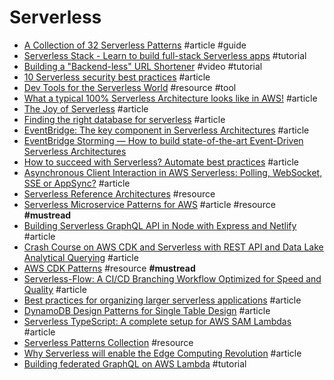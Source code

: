 # Serverless

- [A Collection of 32 Serverless Patterns](https://medium.com/@taibi.davide/serverless-patterns-e1fb3f1d753e) #article #guide
- [Serverless Stack - Learn to build full-stack Serverless apps](https://serverless-stack.com) #tutorial
- [Building a "Backend-less" URL Shortener](https://www.youtube.com/watch?v=6MfEvg0DIUs) #video #tutorial
- [10 Serverless security best practices](https://snyk.io/blog/10-serverless-security-best-practices) #article
- [Dev Tools for the Serverless World](https://github.com/Theodo-UK/sls-dev-tools) #resource #tool
- [What a typical 100% Serverless Architecture looks like in AWS!](https://medium.com/serverless-transformation/what-a-typical-100-serverless-architecture-looks-like-in-aws-40f252cd0ecb) #article
- [The Joy of Serverless](https://blog.tdwright.co.uk/2020/05/24/the-joy-of-serverless) #article
- [Finding the right database for serverless](https://blog.6nok.org/finding-the-right-database-for-serverless) #article
- [EventBridge: The key component in Serverless Architectures](https://medium.com/serverless-transformation/eventbridge-the-key-component-in-serverless-architectures-e7d4e60fca2d) #article
- [EventBridge Storming — How to build state-of-the-art Event-Driven Serverless Architectures](https://medium.com/serverless-transformation/eventbridge-storming-how-to-build-state-of-the-art-event-driven-serverless-architectures-e07270d4dee)
- [How to succeed with Serverless? Automate best practices](https://medium.com/serverless-transformation/how-to-succeed-with-serverless-automate-best-practices-2a41894721a3) #article
- [Asynchronous Client Interaction in AWS Serverless: Polling, WebSocket, SSE or AppSync?](https://medium.com/serverless-transformation/asynchronous-client-interaction-in-aws-serverless-polling-websocket-server-sent-events-or-acf10167cc67) #article
- [Serverless Reference Architectures](https://www.jeremydaly.com/serverless-reference-architectures) #resource
- [Serverless Microservice Patterns for AWS](https://www.jeremydaly.com/serverless-microservice-patterns-for-aws) #article #resource **#mustread**
- [Building Serverless GraphQL API in Node with Express and Netlify](https://css-tricks.com/building-serverless-graphql-api-in-node-with-express-and-netlify) #article
- [Crash Course on AWS CDK and Serverless with REST API and Data Lake Analytical Querying](https://dashbird.io/blog/crash-course-aws-cdk-serverless-rest-api-data-lake-analytical-querying) #article
- [AWS CDK Patterns](https://cdkpatterns.com/patterns/all) #resource **#mustread**
- [Serverless-Flow: A CI/CD Branching Workflow Optimized for Speed and Quality](https://medium.com/serverless-transformation/serverless-flow-a-ci-cd-branching-workflow-optimized-for-speed-and-quality-6b98c5a4e489) #article
- [Best practices for organizing larger serverless applications](https://aws.amazon.com/blogs/compute/best-practices-for-organizing-larger-serverless-applications) #article
- [DynamoDB Design Patterns for Single Table Design](https://www.serverlesslife.com/DynamoDB_Design_Patterns_for_Single_Table_Design.html) #article
- [Serverless TypeScript: A complete setup for AWS SAM Lambdas](https://evilmartians.com/chronicles/serverless-typescript-a-complete-setup-for-aws-sam-lambda) #article
- [Serverless Patterns Collection](https://serverlessland.com/patterns) #resource
- [Why Serverless will enable the Edge Computing Revolution](https://medium.com/serverless-transformation/why-serverless-will-enable-the-edge-computing-revolution-4f52f3f8a7b0) #article
- [Building federated GraphQL on AWS Lambda](https://aws.amazon.com/blogs/compute/building-federated-graphql-on-aws-lambda) #tutorial

